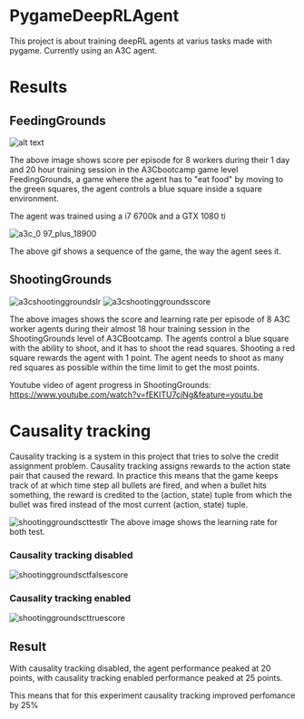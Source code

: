 # PygameDeepRLAgent
This project is about training deepRL agents at varius tasks made with pygame. Currently using an A3C agent.

# Results
## FeedingGrounds
![alt text](https://user-images.githubusercontent.com/29259118/29706944-cc96acae-8983-11e7-9b85-ffa41f7a8fae.PNG)

The above image shows score per episode for 8 workers during their 1 day and 20 hour training session in the A3Cbootcamp game level FeedingGrounds, a game where the agent has to "eat food" by moving to the green squares, the agent controls a blue square inside a square environment.

The agent was trained using a i7 6700k and a GTX 1080 ti

![a3c_0 97_plus_18900](https://user-images.githubusercontent.com/29259118/29707286-0f5ffc24-8985-11e7-8b04-76d363726d85.gif)

The above gif shows a sequence of the game, the way the agent sees it.

## ShootingGrounds
![a3cshootinggroundslr](https://user-images.githubusercontent.com/29259118/30173297-77c11ccc-93f7-11e7-87f6-fc83e60e3070.PNG)
![a3cshootinggroundsscore](https://user-images.githubusercontent.com/29259118/29883477-beb05af0-8db0-11e7-8080-269f952695ac.PNG)

The above images shows the score and learning rate per episode of 8 A3C worker agents during their almost 18 hour training session in the ShootingGrounds level of A3CBootcamp. The agents control a blue square with the ability to shoot, and it has to shoot the read squares. Shooting a red square rewards the agent with 1 point. The agent needs to shoot as many red squares as possible within the time limit to get the most points.

Youtube video of agent progress in ShootingGrounds:
https://www.youtube.com/watch?v=fEKITU7cjNg&feature=youtu.be

# Causality tracking

Causality tracking is a system in this project that tries to solve the credit assignment problem. Causality tracking assigns rewards to the action state pair that caused the reward. In practice this means that the game keeps track of at which time step all bullets are fired, and when a bullet hits something, the reward is credited to the (action, state) tuple from which the bullet was fired instead of the most current (action, state) tuple. 

![shootinggroundscttestlr](https://user-images.githubusercontent.com/29259118/30173301-7b984622-93f7-11e7-9612-3c1df33d79de.PNG)
The above image shows the learning rate for both test.

### Causality tracking disabled
![shootinggroundsctfalsescore](https://user-images.githubusercontent.com/29259118/30173306-7d098b9c-93f7-11e7-9e1f-7ea30df185eb.PNG)

### Causality tracking enabled
![shootinggroundscttruescore](https://user-images.githubusercontent.com/29259118/30173308-7e37c1f0-93f7-11e7-8729-2a6b686ca35b.PNG)

## Result
With causality tracking disabled, the agent performance peaked at 20 points, with causality tracking enabled performance peaked at 25 points.

This means that for this experiment causality tracking improved perfomance by 25%



